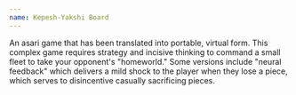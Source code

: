 ```yaml
---
name: Kepesh-Yakshi Board
---
```

An asari game that has been translated into portable, virtual form. This complex game requires strategy and incisive thinking 
to command a small fleet to take your opponent's "homeworld." Some versions include "neural feedback" which 
delivers a mild shock to the player when they lose a piece, which serves to disincentive casually sacrificing pieces.

